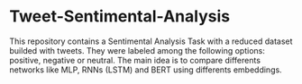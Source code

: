 # Tweet-Sentimental-Analysis
This repository contains a Sentimental Analysis Task with a reduced dataset builded with tweets. They were labeled among the following options: positive, negative  or neutral.
The main idea is to compare differents networks like MLP, RNNs (LSTM) and BERT using differents embeddings.
